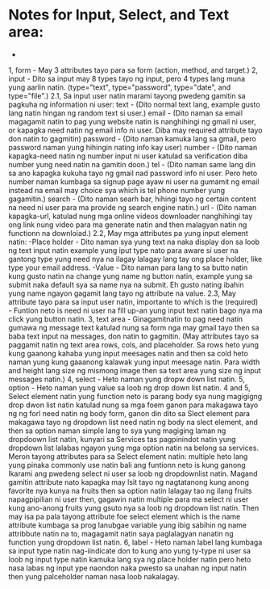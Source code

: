 # Notes for Input, Select, and Text area:

- 
1, form - May 3 attributes tayo para sa form (action, method, and target.) 
2, input - Dito sa input may 8 types tayo ng input, pero 4 types lang muna yung aarlin natin. (type="text", type="password", type="date", and type="file".)
2.1, Sa input user natin marami tayong pwedeng gamitin sa pagkuha ng information ni user:
text - (Dito normal text lang, example gusto lang natin hingan ng random text si user.)
email - (Dito naman sa email magagamit natin to pag yung website natin is nanghihingi ng gmail ni user, or kapagka need natin ng email info ni user. Diba may required attribute tayo don natin to gagmitin)
password - (Dito naman kamuka lang sa gmail, pero password naman yung hihingin nating info kay user)
number - (Dito naman kapagka-need natin ng number input ni user katulad sa verification diba number yung need natin na gamitin doon.)
tel - (Dito naman same lang din sa ano kapagka kukuha tayo ng gmail nad password info ni user. Pero heto number naman kumbaga sa signup page ayaw ni user na gumamit ng email instead na email may choice sya which is tel phone number yung gagamitin.)
search - (Dito naman searh bar, hihingi tayo ng certain content na need ni user para ma provide ng search engine natin.)
url - (Dito naman kapagka-url, katulad nung mga online videos downloader nanghihingi tay ong link nung video para ma generate natin and then malagyan natin ng functionn na downloiad.)
2.2, May mga attributes pa yung input element natin:
-Place holder - Dito naman sya yung text na naka display don sa loob ng text input natin example yung iput type nato para aware si user na gantong type yung need nya na ilagay lalagay lang tay ong place holder, like type your email address.
-Value - Dito naman para lang to sa butto natin kung gusto natin na change yung name ng button natin, example yung sa submit naka default sya sa name nya na submit. Eh gusto nating ibahin yung name ngayon gagamit lang tayo ng attribute na value.
2.3, May attribute tayo para sa input user natin, importante to which is the (required) - Funtion neto is need ni user na fill up-an yung input text natin bago nya ma click yung button natin.
3, text area - Ginagamitnatin to pag need natin gumawa ng message text katulad nung sa form nga may gmail tayo then sa baba text input na messages, don natin to gagmitin. (May attributes tayo sa paggamit natin ng text area rows, cols, and placeholder. Sa rows heto yung kung gaanong kahaba yung input meesages natin and then sa cold heto naman yung kung gaaanong kalawak yung input meesage natin. Para width and height lang size ng mismong image then sa text area yung size ng input messages natin.)
4, select - Heto naman yung dropw down list natin.
5, option - Heto naman yung value sa loob ng drop down list natin.
4 and 5, Select element natin yung function neto is parang body sya nung magigigng drop dwon list natin katulad nung sa mga foem ganon para makagawa tayo ng ng forl need natin ng body form, ganon din dito sa Slect element para makagawa tayo ng dropdown list need natin ng body na slect element, and then sa option naman simple lang to sya yung magiging laman ng dropdoown list natin, kunyari sa Services tas pagpinindot natin yung dropdown list lalabas ngayon yung mga option natin na belong sa services. Meron tayong attributes para sa Select element natin: multiple heto lang yung pinaka commonly use natin bali ang funtionn neto is kung ganong lkarami ang pwedeng select ni user sa loob ng dropdownlist natin. Magand gamitin attribute nato kapagka may lsit tayo ng nagtatanong kung anong favorite nya kunya na fruits then sa option natin lalagay tao ng ilang fruits napagpipilian ni user then, gagawin natin multiple para ma select ni user kung ano-anong fruits yung gsuto nya sa loob ng dropdown list natin. Then may isa pa pala tayong attribute foe select element which is the name attribute kumbaga sa prog lanubgae variable yung ibig sabihin ng name attribbute natin na to, magagamit natin saya paglalagyan nanatin ng function yung dropdown list natin.
6, label - Heto naman label lang kumbaga sa input type natin nag-iindicate don to kung ano yung ty-type ni user sa loob ng input type natin kamuka lang sya ng place holder natin pero heto nasa labas ng input ype naondon naka pwesto sa unahan ng input natin then yung palceholder naman nasa loob nakalagay.

 
